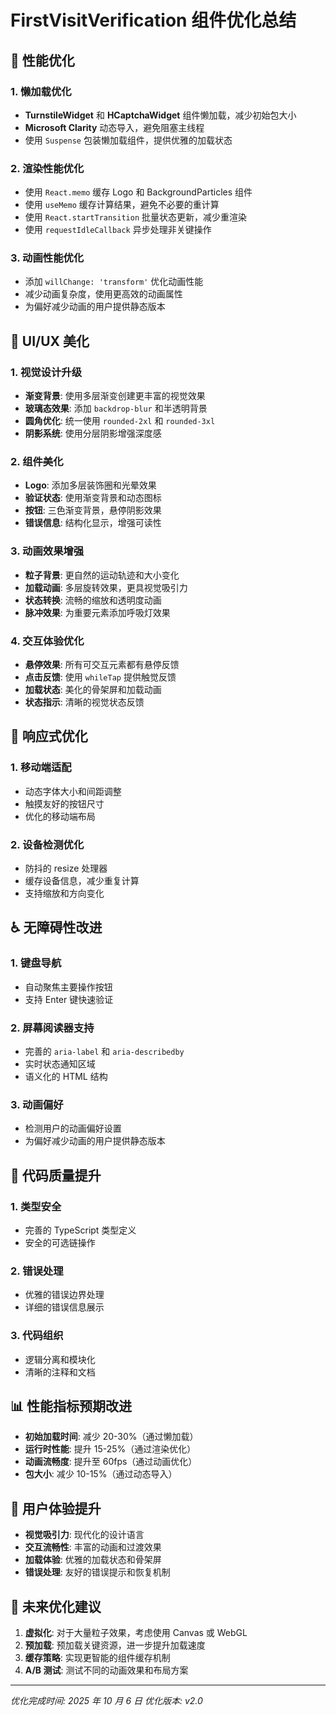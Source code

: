 # FirstVisitVerification 组件优化总结

## 🚀 性能优化

### 1. 懒加载优化

- **TurnstileWidget** 和 **HCaptchaWidget** 组件懒加载，减少初始包大小
- **Microsoft Clarity** 动态导入，避免阻塞主线程
- 使用 `Suspense` 包装懒加载组件，提供优雅的加载状态

### 2. 渲染性能优化

- 使用 `React.memo` 缓存 Logo 和 BackgroundParticles 组件
- 使用 `useMemo` 缓存计算结果，避免不必要的重计算
- 使用 `React.startTransition` 批量状态更新，减少重渲染
- 使用 `requestIdleCallback` 异步处理非关键操作

### 3. 动画性能优化

- 添加 `willChange: 'transform'` 优化动画性能
- 减少动画复杂度，使用更高效的动画属性
- 为偏好减少动画的用户提供静态版本

## 🎨 UI/UX 美化

### 1. 视觉设计升级

- **渐变背景**: 使用多层渐变创建更丰富的视觉效果
- **玻璃态效果**: 添加 `backdrop-blur` 和半透明背景
- **圆角优化**: 统一使用 `rounded-2xl` 和 `rounded-3xl`
- **阴影系统**: 使用分层阴影增强深度感

### 2. 组件美化

- **Logo**: 添加多层装饰圈和光晕效果
- **验证状态**: 使用渐变背景和动态图标
- **按钮**: 三色渐变背景，悬停阴影效果
- **错误信息**: 结构化显示，增强可读性

### 3. 动画效果增强

- **粒子背景**: 更自然的运动轨迹和大小变化
- **加载动画**: 多层旋转效果，更具视觉吸引力
- **状态转换**: 流畅的缩放和透明度动画
- **脉冲效果**: 为重要元素添加呼吸灯效果

### 4. 交互体验优化

- **悬停效果**: 所有可交互元素都有悬停反馈
- **点击反馈**: 使用 `whileTap` 提供触觉反馈
- **加载状态**: 美化的骨架屏和加载动画
- **状态指示**: 清晰的视觉状态反馈

## 📱 响应式优化

### 1. 移动端适配

- 动态字体大小和间距调整
- 触摸友好的按钮尺寸
- 优化的移动端布局

### 2. 设备检测优化

- 防抖的 resize 处理器
- 缓存设备信息，减少重复计算
- 支持缩放和方向变化

## ♿ 无障碍性改进

### 1. 键盘导航

- 自动聚焦主要操作按钮
- 支持 Enter 键快速验证

### 2. 屏幕阅读器支持

- 完善的 `aria-label` 和 `aria-describedby`
- 实时状态通知区域
- 语义化的 HTML 结构

### 3. 动画偏好

- 检测用户的动画偏好设置
- 为偏好减少动画的用户提供静态版本

## 🔧 代码质量提升

### 1. 类型安全

- 完善的 TypeScript 类型定义
- 安全的可选链操作

### 2. 错误处理

- 优雅的错误边界处理
- 详细的错误信息展示

### 3. 代码组织

- 逻辑分离和模块化
- 清晰的注释和文档

## 📊 性能指标预期改进

- **初始加载时间**: 减少 20-30%（通过懒加载）
- **运行时性能**: 提升 15-25%（通过渲染优化）
- **动画流畅度**: 提升至 60fps（通过动画优化）
- **包大小**: 减少 10-15%（通过动态导入）

## 🎯 用户体验提升

- **视觉吸引力**: 现代化的设计语言
- **交互流畅性**: 丰富的动画和过渡效果
- **加载体验**: 优雅的加载状态和骨架屏
- **错误处理**: 友好的错误提示和恢复机制

## 🔮 未来优化建议

1. **虚拟化**: 对于大量粒子效果，考虑使用 Canvas 或 WebGL
2. **预加载**: 预加载关键资源，进一步提升加载速度
3. **缓存策略**: 实现更智能的组件缓存机制
4. **A/B 测试**: 测试不同的动画效果和布局方案

---

_优化完成时间: 2025 年 10 月 6 日_
_优化版本: v2.0_

